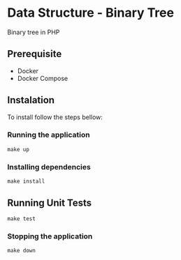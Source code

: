 # Data Structure - Binary Tree
Binary tree in PHP

## Prerequisite
* Docker
* Docker Compose

## Instalation
To install follow the steps bellow:

### Running the application
```
make up
```

### Installing dependencies
```
make install
```

## Running Unit Tests
```
make test
```

### Stopping the application
```
make down
```
